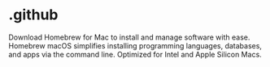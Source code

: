 # .github
Download Homebrew for Mac to install and manage software with ease. Homebrew macOS simplifies installing programming languages, databases, and apps via the command line. Optimized for Intel and Apple Silicon Macs.
